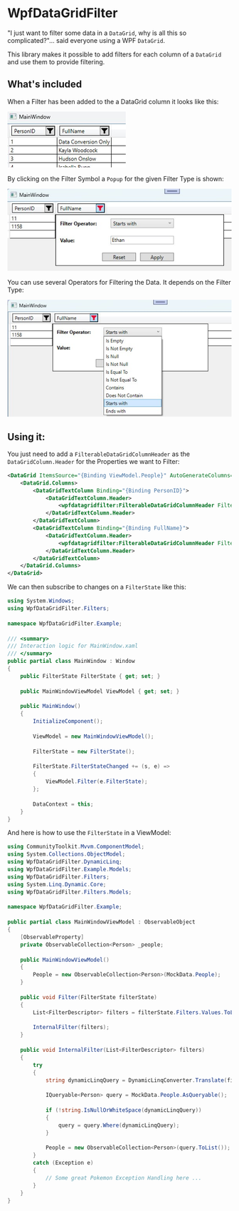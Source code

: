 # WpfDataGridFilter #

"I just want to filter some data in a `DataGrid`, why is all this so complicated?"... said everyone using a WPF `DataGrid`.

This library makes it possible to add filters for each column of a `DataGrid` and use them to provide filtering.

## What's included

When a Filter has been added to the a DataGrid column it looks like this:

![Filter Header Overview](https://github.com/bytefish/WpfDataGridFilter/blob/main/doc/filter-datagridcolumnheader.jpg?raw=true)

By clicking on the Filter Symbol a `Popup` for the given Filter Type is shown:

![Filter Popup Opened](https://github.com/bytefish/WpfDataGridFilter/blob/main/doc/filter-popup.jpg?raw=true)

You can use several Operators for Filtering the Data. It depends on the Filter Type:

![Filter Popup Opened With Filter Operators](https://github.com/bytefish/WpfDataGridFilter/blob/main/doc/filter-operator-list.jpg?raw=true)

## Using it:

You just need to add a `FilterableDataGridColumnHeader` as the `DataGridColumn.Header` for the Properties we want to Filter:

```xml
<DataGrid ItemsSource="{Binding ViewModel.People}" AutoGenerateColumns="False">
    <DataGrid.Columns>
        <DataGridTextColumn Binding="{Binding PersonID}">
            <DataGridTextColumn.Header>
                <wpfdatagridfilter:FilterableDataGridColumnHeader FilterState="{Binding FilterState}" HeaderText="PersonID" PropertyName="PersonID" Height="30" FilterType="IntNumericFilter"></wpfdatagridfilter:FilterableDataGridColumnHeader>
            </DataGridTextColumn.Header>
        </DataGridTextColumn>
        <DataGridTextColumn Binding="{Binding FullName}">
            <DataGridTextColumn.Header>
                <wpfdatagridfilter:FilterableDataGridColumnHeader FilterState="{Binding FilterState}" HeaderText="FullName" PropertyName="FullName" Height="30" FilterType="StringFilter"></wpfdatagridfilter:FilterableDataGridColumnHeader>
            </DataGridTextColumn.Header>
        </DataGridTextColumn>
    </DataGrid.Columns>
</DataGrid>
```

We can then subscribe to changes on a `FilterState` like this:

```csharp
using System.Windows;
using WpfDataGridFilter.Filters;

namespace WpfDataGridFilter.Example;

/// <summary>
/// Interaction logic for MainWindow.xaml
/// </summary>
public partial class MainWindow : Window
{
    public FilterState FilterState { get; set; }

    public MainWindowViewModel ViewModel { get; set; }

    public MainWindow()
    {
        InitializeComponent();
        
        ViewModel = new MainWindowViewModel();

        FilterState = new FilterState();

        FilterState.FilterStateChanged += (s, e) =>
        {
            ViewModel.Filter(e.FilterState);
        };

        DataContext = this;
    }
}
```

And here is how to use the `FilterState` in a ViewModel:

```csharp
using CommunityToolkit.Mvvm.ComponentModel;
using System.Collections.ObjectModel;
using WpfDataGridFilter.DynamicLinq;
using WpfDataGridFilter.Example.Models;
using WpfDataGridFilter.Filters;
using System.Linq.Dynamic.Core;
using WpfDataGridFilter.Filters.Models;

namespace WpfDataGridFilter.Example;

public partial class MainWindowViewModel : ObservableObject
{
    [ObservableProperty]
    private ObservableCollection<Person> _people;

    public MainWindowViewModel()
    {
        People = new ObservableCollection<Person>(MockData.People);
    }

    public void Filter(FilterState filterState)
    {
        List<FilterDescriptor> filters = filterState.Filters.Values.ToList();

        InternalFilter(filters);
    }

    public void InternalFilter(List<FilterDescriptor> filters)
    {
        try
        {
            string dynamicLinqQuery = DynamicLinqConverter.Translate(filters);

            IQueryable<Person> query = MockData.People.AsQueryable();

            if (!string.IsNullOrWhiteSpace(dynamicLinqQuery))
            {
                query = query.Where(dynamicLinqQuery);
            }

            People = new ObservableCollection<Person>(query.ToList());
        }
        catch (Exception e)
        {
            // Some great Pokemon Exception Handling here ...
        }
    }
}
```
